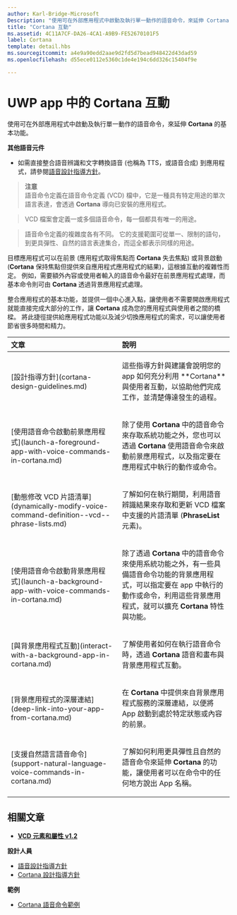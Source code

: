 ```yaml
---
author: Karl-Bridge-Microsoft
Description: "使用可在外部應用程式中啟動及執行單一動作的語音命令，來延伸 Cortana 的基本功能。"
title: "Cortana 互動"
ms.assetid: 4C11A7CF-DA26-4CA1-A9B9-FE52670101F5
label: Cortana
template: detail.hbs
ms.sourcegitcommit: a4e9a90edd2aae9d2fd5d7bead948422d43dad59
ms.openlocfilehash: d55ece0112e5360c1de4e194c6dd326c15404f9e

---
```


# UWP app 中的 Cortana 互動




使用可在外部應用程式中啟動及執行單一動作的語音命令，來延伸 **Cortana** 的基本功能。 


**其他語音元件**

-   如需直接整合語音辨識和文字轉換語音 (也稱為 TTS，或語音合成) 到應用程式，請參閱[語音設計指導方針](speech-interactions.md)。

> **注意**  
> 語音命令定義在語音命令定義 (VCD) 檔中，它是一種具有特定用途的單次語言表達，會透過 **Cortana** 導向已安裝的應用程式。

> VCD 檔案會定義一或多個語音命令，每一個都具有唯一的用途。

> 語音命令定義的複雜度各有不同。 它的支援範圍可從單一、限制的語句，到更具彈性、自然的語言表達集合，而這全都表示同樣的用途。


目標應用程式可以在前景 (應用程式取得焦點而 **Cortana** 失去焦點) 或背景啟動 (**Cortana** 保持焦點但提供來自應用程式應用程式的結果)，這根據互動的複雜性而定。 例如，需要額外內容或使用者輸入的語音命令最好在前景應用程式處理，而基本命令則可由 **Cortana** 透過背景應用程式處理。

 

整合應用程式的基本功能，並提供一個中心進入點，讓使用者不需要開啟應用程式就能直接完成大部分的工作，讓 **Cortana** 成為您的應用程式與使用者之間的橋樑。 將此捷徑提供給應用程式功能以及減少切換應用程式的需求，可以讓使用者節省很多時間和精力。


<table>
<colgroup>
<col width="50%" />
<col width="50%" />
</colgroup>
<thead>
<tr class="header">
<th align="left">文章</th>
<th align="left">說明</th>
</tr>
</thead>
<tbody>
<tr class="odd">
<td align="left"><p>[設計指導方針](cortana-design-guidelines.md)</p></td>
<td align="left"><p>這些指導方針與建議會說明您的 app 如何充分利用 **Cortana** 與使用者互動，以協助他們完成工作，並清楚傳達發生的過程。</p></td>
</tr>
<tr class="even">
<td align="left"><p>[使用語音命令啟動前景應用程式](launch-a-foreground-app-with-voice-commands-in-cortana.md)</p></td>
<td align="left"><p>除了使用 <strong>Cortana</strong> 中的語音命令來存取系統功能之外，您也可以透過 <strong>Cortana</strong> 使用語音命令來啟動前景應用程式，以及指定要在應用程式中執行的動作或命令。</p></td>
</tr>
<tr class="odd">
<td align="left"><p>[動態修改 VCD 片語清單](dynamically-modify-voice-command-definition--vcd--phrase-lists.md)</p></td>
<td align="left"><p>了解如何在執行期間，利用語音辨識結果來存取和更新 VCD 檔案中支援的片語清單 (<strong>PhraseList</strong> 元素)。</p></td>
</tr>
<tr class="even">
<td align="left"><p>[使用語音命令啟動背景應用程式](launch-a-background-app-with-voice-commands-in-cortana.md)</p></td>
<td align="left"><p>除了透過 <strong>Cortana</strong> 中的語音命令來使用系統功能之外，有一些具備語音命令功能的背景應用程式，可以指定要在 app 中執行的動作或命令，利用這些背景應用程式，就可以擴充 <strong>Cortana</strong> 特性與功能。</p></td>
</tr>
<tr class="odd">
<td align="left"><p>[與背景應用程式互動](interact-with-a-background-app-in-cortana.md)</p></td>
<td align="left"><p>了解使用者如何在執行語音命令時，透過 <strong>Cortana</strong> 語音和畫布與背景應用程式互動。</p></td>
</tr>
<tr class="even">
<td align="left"><p>[背景應用程式的深層連結](deep-link-into-your-app-from-cortana.md)</p></td>
<td align="left"><p>在 <strong>Cortana</strong> 中提供來自背景應用程式服務的深層連結，以便將 App 啟動到處於特定狀態或內容的前景。</p></td>
</tr>
<tr class="odd">
<td align="left"><p>[支援自然語言語音命令](support-natural-language-voice-commands-in-cortana.md)</p></td>
<td align="left"><p>了解如何利用更具彈性且自然的語音命令來延伸 <strong>Cortana</strong> 的功能，讓使用者可以在命令中的任何地方說出 App 名稱。</p></td>
</tr>
</tbody>
</table>

 

## <span id="related_topics"></span>相關文章


* [**VCD 元素和屬性 v1.2**](https://msdn.microsoft.com/library/windows/apps/dn706593)

**設計人員**
* [語音設計指導方針](https://msdn.microsoft.com/library/windows/apps/dn596121)
* [Cortana 設計指導方針](https://msdn.microsoft.com/library/windows/apps/dn974233)

**範例**
* [Cortana 語音命令範例](http://go.microsoft.com/fwlink/p/?LinkID=619899)
 

 







<!--HONumber=Jun16_HO3-->


